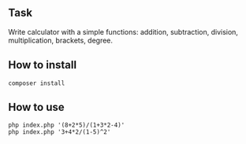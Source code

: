 ## Task 

Write calculator with a simple functions: addition, subtraction, division, multiplication, brackets, degree.

## How to install

```
composer install
```

## How to use

```
php index.php '(8+2*5)/(1+3*2-4)'
php index.php '3+4*2/(1-5)^2'
```
